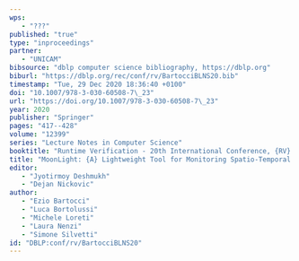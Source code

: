 ```yaml
---
wps: 
   - "???"
published: "true"
type: "inproceedings"
partner: 
   - "UNICAM"
bibsource: "dblp computer science bibliography, https://dblp.org"
biburl: "https://dblp.org/rec/conf/rv/BartocciBLNS20.bib"
timestamp: "Tue, 29 Dec 2020 18:36:40 +0100"
doi: "10.1007/978-3-030-60508-7\_23"
url: "https://doi.org/10.1007/978-3-030-60508-7\_23"
year: 2020
publisher: "Springer"
pages: "417--428"
volume: "12399"
series: "Lecture Notes in Computer Science"
booktitle: "Runtime Verification - 20th International Conference, {RV} 2020, Los Angeles, CA, USA, October 6-9, 2020, Proceedings"
title: "MoonLight: {A} Lightweight Tool for Monitoring Spatio-Temporal Properties"
editor: 
   - "Jyotirmoy Deshmukh"
   - "Dejan Nickovic"
author: 
   - "Ezio Bartocci"
   - "Luca Bortolussi"
   - "Michele Loreti"
   - "Laura Nenzi"
   - "Simone Silvetti"
id: "DBLP:conf/rv/BartocciBLNS20"
---
```

